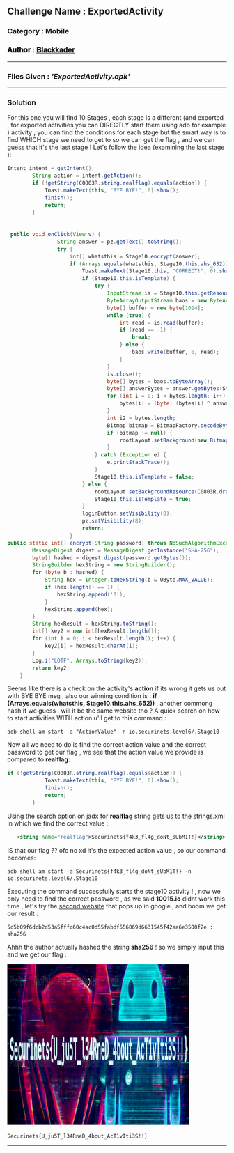 ## **Challenge Name :** ExportedActivity
### **Category :** Mobile

### **𝐀𝐮𝐭𝐡𝐨𝐫 : [𝐁𝐥𝐚𝐜𝐤𝐤𝐚𝐝𝐞𝐫](https://github.com/Blackkader/)**
---

### **Files Given :** _'ExportedActivity.apk'_

---

### Solution

For this one you will find 10 Stages , each stage is a different (and exported , for exported activities you can DIRECTLY start them using adb for example ) activity , you can find the conditions for each stage but the smart way is to find WHICH stage we need to get to so we can get the flag , and we can guess that it's the last stage !
Let's follow the idea (examining the last stage ):

```java
Intent intent = getIntent();
        String action = intent.getAction();
        if (!getString(C0803R.string.realflag).equals(action)) {
            Toast.makeText(this, "BYE BYE!", 0).show();
            finish();
            return;
        }


 public void onClick(View v) {
                String answer = pz.getText().toString();
                try {
                    int[] whatsthis = Stage10.encrypt(answer);
                    if (Arrays.equals(whatsthis, Stage10.this.ahs_652)) {
                        Toast.makeText(Stage10.this, "CORRECT!", 0).show();
                        if (Stage10.this.isTemplate) {
                            try {
                                InputStream is = Stage10.this.getResources().openRawResource(C0803R.raw.woho);
                                ByteArrayOutputStream baos = new ByteArrayOutputStream();
                                byte[] buffer = new byte[1024];
                                while (true) {
                                    int read = is.read(buffer);
                                    if (read == -1) {
                                        break;
                                    } else {
                                        baos.write(buffer, 0, read);
                                    }
                                }
                                is.close();
                                byte[] bytes = baos.toByteArray();
                                byte[] answerBytes = answer.getBytes(StandardCharsets.UTF_8);
                                for (int i = 0; i < bytes.length; i++) {
                                    bytes[i] = (byte) (bytes[i] ^ answerBytes[i % answerBytes.length]);
                                }
                                int i2 = bytes.length;
                                Bitmap bitmap = BitmapFactory.decodeByteArray(bytes, 0, i2);
                                if (bitmap != null) {
                                    rootLayout.setBackground(new BitmapDrawable(Stage10.this.getResources(), bitmap));
                                }
                            } catch (Exception e) {
                                e.printStackTrace();
                            }
                            Stage10.this.isTemplate = false;
                        } else {
                            rootLayout.setBackgroundResource(C0803R.drawable.template);
                            Stage10.this.isTemplate = true;
                        }
                        loginButton.setVisibility(8);
                        pz.setVisibility(8);
                        return;
                    }
public static int[] encrypt(String password) throws NoSuchAlgorithmException {
        MessageDigest digest = MessageDigest.getInstance("SHA-256");
        byte[] hashed = digest.digest(password.getBytes());
        StringBuilder hexString = new StringBuilder();
        for (byte b : hashed) {
            String hex = Integer.toHexString(b & UByte.MAX_VALUE);
            if (hex.length() == 1) {
                hexString.append('0');
            }
            hexString.append(hex);
        }
        String hexResult = hexString.toString();
        int[] key2 = new int[hexResult.length()];
        for (int i = 0; i < hexResult.length(); i++) {
            key2[i] = hexResult.charAt(i);
        }
        Log.i("LOTF", Arrays.toString(key2));
        return key2;
    }
```
Seems like there is a check on the activity's **action** if its wrong it gets us out with BYE BYE msg , also our  winning condition is : **if (Arrays.equals(whatsthis, Stage10.this.ahs_652))** , another commong hash if we guess , will it be the same website tho ? 
A quick search on how to start activities WITH action u'll get to this command : 

```
adb shell am start -a "ActionValue" -n io.securinets.level6/.Stage10
```
Now all we need to do is find the correct action value and the correct password to get our flag , we see that the action value we provide is compared to  **realflag**:

```java
if (!getString(C0803R.string.realflag).equals(action)) {
            Toast.makeText(this, "BYE BYE!", 0).show();
            finish();
            return;
        }

```
Using the search option on jadx for **realflag** string gets us to the strings.xml in which we find the correct value :
```xml
   <string name="realflag">Securinets{f4k3_fl4g_doNt_sUbM1T!}</string>
```
IS that our flag ?? ofc no xd it's the expected action value , so our command becomes:
```
adb shell am start -a Securinets{f4k3_fl4g_doNt_sUbM1T!} -n io.securinets.level6/.Stage10
```
Executing the command successfully starts the stage10 activity ! , now we only need to find the correct password , as we said **10015.io** didnt work this time , let's try the [second website](https://md5decrypt.net/en/Sha256/) that pops up in google , and boom  we get our result : 

```
5d5b09f6dcb2d53a5fffc60c4ac0d55fabdf556069d6631545f42aa6e3500f2e : sha256
```
Ahhh the author actually hashed the string **sha256**  ! so we simply input this and we get our flag :

![alt text](Ressources/13.png)

```
Securinets{U_ju5T_l34RneD_4bout_AcT1vIti3S!!}
```
---